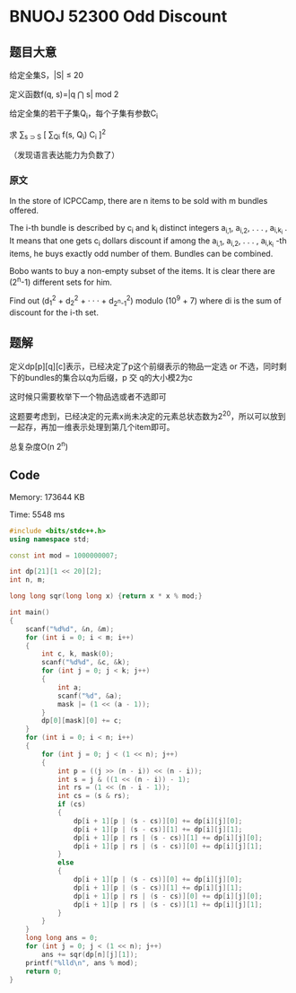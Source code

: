 BNUOJ 52300 Odd Discount
======================


## 题目大意

给定全集S，|S| ≤ 20

定义函数f(q, s)=|q ⋂ s| mod 2

给定全集的若干子集Q<sub>i</sub>，每个子集有参数C<sub>i</sub>

求 ∑<sub>s ⊃ S</sub> [ ∑<sub>Qi</sub> f(s, Q<sub>i</sub>) C<sub>i</sub> ]<sup>2</sup>

（发现语言表达能力为负数了）

### 原文

In the store of ICPCCamp, there are n items to be sold with m bundles offered.

The i-th bundle is described by c<sub>i</sub> and k<sub>i</sub> distinct integers a<sub>i,1</sub>, a<sub>i,2</sub>, . . . , a<sub>i,k<sub>i</sub></sub>
. It means that one gets c<sub>i</sub>
dollars discount if among the a<sub>i,1</sub>, a<sub>i,2</sub>, . . . , a<sub>i,k<sub>i</sub></sub>
-th items, he buys exactly odd number of them. Bundles
can be combined.

Bobo wants to buy a non-empty subset of the items. It is clear there are (2<sup>n</sup>-1) different sets for him.

Find out (d<sub>1</sub><sup>2</sup> + d<sub>2</sub><sup>2</sup> + · · · + d<sub>2<sup>n</sup>-1</sub><sup>2</sup>) modulo (10<sup>9</sup> + 7) where di
is the sum of discount for the i-th set.

## 题解

定义dp[p][q][c]表示，已经决定了p这个前缀表示的物品一定选 or 不选，同时剩下的bundles的集合以q为后缀，p 交 q的大小模2为c

这时候只需要枚举下一个物品选或者不选即可

这题要考虑到，已经决定的元素x尚未决定的元素总状态数为2<sup>20</sup>，所以可以放到一起存，再加一维表示处理到第几个item即可。

总复杂度O(n 2<sup>n</sup>)

## Code

Memory: 173644 KB

Time: 5548 ms 

```cpp
#include <bits/stdc++.h>
using namespace std;

const int mod = 1000000007;

int dp[21][1 << 20][2];
int n, m;

long long sqr(long long x) {return x * x % mod;}

int main()
{
	scanf("%d%d", &n, &m);
	for (int i = 0; i < m; i++)
	{
		int c, k, mask(0);
		scanf("%d%d", &c, &k);
		for (int j = 0; j < k; j++)
		{
			int a;
			scanf("%d", &a);
			mask |= (1 << (a - 1));
		}
		dp[0][mask][0] += c;
	}
	for (int i = 0; i < n; i++)
	{
		for (int j = 0; j < (1 << n); j++)
		{
			int p = ((j >> (n - i)) << (n - i));
			int s = j & ((1 << (n - i)) - 1);
			int rs = (1 << (n - i - 1));
			int cs = (s & rs);
			if (cs)
			{
				dp[i + 1][p | (s - cs)][0] += dp[i][j][0];
				dp[i + 1][p | (s - cs)][1] += dp[i][j][1];
				dp[i + 1][p | rs | (s - cs)][1] += dp[i][j][0];
				dp[i + 1][p | rs | (s - cs)][0] += dp[i][j][1];
			}
			else
			{
				dp[i + 1][p | (s - cs)][0] += dp[i][j][0];
				dp[i + 1][p | (s - cs)][1] += dp[i][j][1];
				dp[i + 1][p | rs | (s - cs)][0] += dp[i][j][0];
				dp[i + 1][p | rs | (s - cs)][1] += dp[i][j][1];
			}
		}
	}
	long long ans = 0;
	for (int j = 0; j < (1 << n); j++)
		ans += sqr(dp[n][j][1]);
	printf("%lld\n", ans % mod);
	return 0;
}
```

